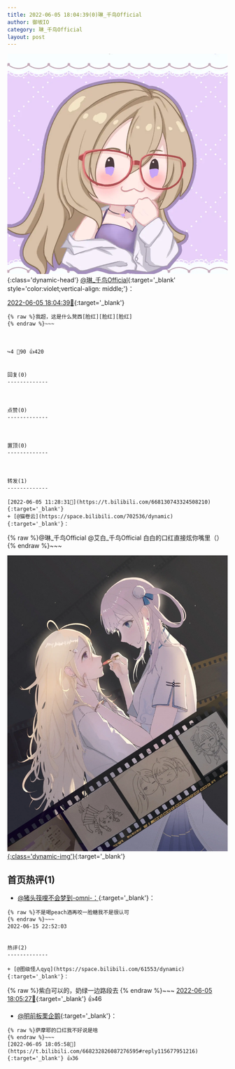 ```yaml
---
title: 2022-06-05 18:04:39(0)琳_千鸟Official
author: 御坂IO
category: 琳_千鸟Official
layout: post
---
```


![img](/images/c0a88f85ebd0d056f37b114e0748e69556c8b488.jpg){:class='dynamic-head'}
[@琳_千鸟Official](https://space.bilibili.com/1620923329/dynamic){:target='_blank' style='color:violet;vertical-align: middle;'}：

[2022-06-05 18:04:39🔗](https://t.bilibili.com/668232826087276595){:target='_blank'}

~~~
{% raw %}我超，这是什么凳西[脸红][脸红][脸红]
{% endraw %}~~~



↪️4 💬90 👍420


回复(0)
-------------



点赞(0)
-------------



置顶(0)
-------------



转发(1)
-------------

[2022-06-05 11:28:31🔗](https://t.bilibili.com/668130743324508210){:target='_blank'}
+ [@猫卷云](https://space.bilibili.com/702536/dynamic){:target='_blank'}：
~~~
{% raw %}@琳_千鸟Official @艾白_千鸟Official
白白的口红直接炫你嘴里（）
{% endraw %}~~~


[![img](/images/45d85f38cd067c433ebe6eb1900fb4dceb3bd718.jpg){:class='dynamic-img'}](/images/45d85f38cd067c433ebe6eb1900fb4dceb3bd718.jpg){:target='_blank'}




首页热评(1)
-------------

+ [@猪头筏哩不会梦到-omni-：](https://space.bilibili.com/193153146/dynamic){:target='_blank'}：
~~~
{% raw %}不是喝peach酒再咬一脸糖我不是很认可
{% endraw %}~~~
2022-06-15 22:52:03


热评(2)
-------------

+ [@图级怪人qyq](https://space.bilibili.com/61553/dynamic){:target='_blank'}：
~~~
{% raw %}紫白可以的，奶绿一边路段去
{% endraw %}~~~
[2022-06-05 18:05:27🔗](https://t.bilibili.com/668232826087276595#reply115677895760){:target='_blank'} 👍46
+ [@明前板栗企鹅](https://space.bilibili.com/13892390/dynamic){:target='_blank'}：
~~~
{% raw %}萨摩耶的口红我不好说是啥
{% endraw %}~~~
[2022-06-05 18:05:58🔗](https://t.bilibili.com/668232826087276595#reply115677951216){:target='_blank'} 👍36


